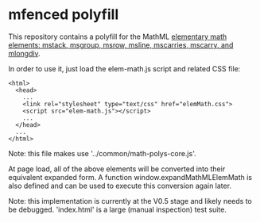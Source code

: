 # mfenced polyfill

This repository contains a polyfill for the MathML [elementary math elements: mstack, msgroup, msrow, msline, mscarries, mscarry, and mlongdiv](https://mathml-refresh.github.io/mathml/#elementary-math).

In order to use it, just load the elem-math.js script and related CSS file:

    <html>
      <head>
        ...
        <link rel="stylesheet" type="text/css" href="elemMath.css">
        <script src="elem-math.js"></script>
        ...
      </head>
      ...
    </html>

Note: this file makes use '../common/math-polys-core.js'.

At page load, all of the above elements will be converted into their equivalent
expanded form. A function window.expandMathMLElemMath is also defined and
can be used to execute this conversion again later.

Note: this implementation is currently at the V0.5 stage and likely needs to be debugged. 'index.html' is a large (manual inspection) test suite.
